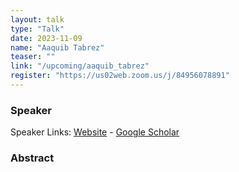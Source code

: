 ```yaml
---
layout: talk
type: "Talk"
date: 2023-11-09
name: "Aaquib Tabrez"
teaser: ""
link: "/upcoming/aaquib_tabrez"
register: "https://us02web.zoom.us/j/84956078891"
---
```


### Speaker 
Speaker Links: [Website](https://aaquibtabrez.github.io/) - [Google Scholar](https://scholar.google.com/citations?user=Kx6BthoAAAAJ&hl=en)

### Abstract 
